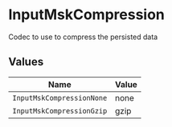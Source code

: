 # InputMskCompression

Codec to use to compress the persisted data


## Values

| Name                      | Value                     |
| ------------------------- | ------------------------- |
| `InputMskCompressionNone` | none                      |
| `InputMskCompressionGzip` | gzip                      |